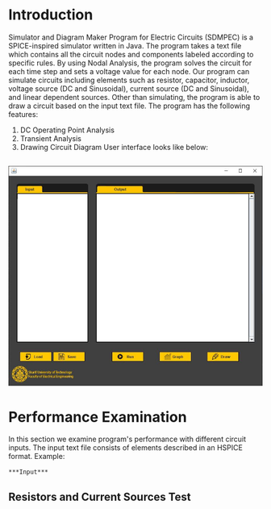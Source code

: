 <!-- Headings -->
# Introduction
Simulator and Diagram Maker Program for Electric Circuits (SDMPEC) is a SPICE-inspired simulator written in Java. The program takes a text file which contains all the circuit nodes and components labeled according to specific rules. By using Nodal Analysis, the program solves the circuit for each time step and sets a voltage value for each node. Our program can simulate circuits including elements such as resistor, capacitor, inductor, voltage source (DC and Sinusoidal), current source (DC and Sinusoidal), and linear dependent sources. Other than simulating, the program is able to draw a circuit based on the input text file.
The program has the following features:
1. DC Operating Point Analysis
1. Transient Analysis
1. Drawing Circuit Diagram
User interface looks like below:
<!-- Image of interface -->
![User Interface](results/Interface.jpg)
---
# Performance Examination
In this section we examine program's performance with different circuit inputs. The input text file consists of elements described in an HSPICE format.
Example:
```
***Input***

```
## Resistors and Current Sources Test
```

```